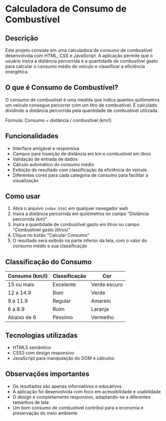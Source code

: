 # Calculadora de Consumo de Combustível

## Descrição
Este projeto consiste em uma calculadora de consumo de combustível desenvolvida com HTML, CSS e JavaScript. A aplicação permite que o usuário insira a distância percorrida e a quantidade de combustível gasto para calcular o consumo médio do veículo e classificar a eficiência energética.

## O que é Consumo de Combustível?
O consumo de combustível é uma medida que indica quantos quilômetros um veículo consegue percorrer com um litro de combustível. É calculado dividindo a distância percorrida pela quantidade de combustível utilizada.

Fórmula: Consumo = distância / combustível (km/l)

## Funcionalidades
- Interface amigável e responsiva
- Campos para inserção de distância em km e combustível em litros
- Validação de entrada de dados
- Cálculo automático do consumo médio
- Exibição do resultado com classificação da eficiência do veículo
- Diferentes cores para cada categoria de consumo para facilitar a visualização

## Como usar
1. Abra o arquivo `index.html` em qualquer navegador web
2. Insira a distância percorrida em quilômetros no campo "Distância percorrida (km)"
3. Insira a quantidade de combustível gasto em litros no campo "Combustível gasto (litros)"
4. Clique no botão "Calcular Consumo"
5. O resultado será exibido na parte inferior da tela, com o valor do consumo médio e sua classificação

## Classificação do Consumo
| Consumo (km/l)    | Classificação    | Cor           |
|-------------------|------------------|---------------|
| 15 ou mais        | Excelente        | Verde escuro  |
| 12 a 14.9         | Bom              | Verde         |
| 9 a 11.9          | Regular          | Amarelo       |
| 6 a 8.9           | Ruim             | Laranja       |
| Abaixo de 6       | Péssimo          | Vermelho      |

## Tecnologias utilizadas
- HTML5 semântico
- CSS3 com design responsivo
- JavaScript para manipulação do DOM e cálculos

## Observações importantes
- Os resultados são apenas informativos e educativos
- A aplicação foi desenvolvida com foco em acessibilidade e usabilidade
- O design é completamente responsivo, adaptando-se a diferentes tamanhos de tela
- Um bom consumo de combustível contribui para a economia e preservação do meio ambiente